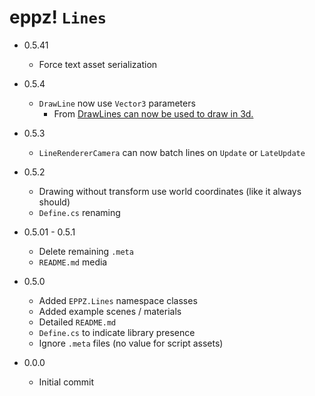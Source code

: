 # eppz! `Lines`

* 0.5.41

	+ Force text asset serialization

* 0.5.4

	+ `DrawLine` now use `Vector3` parameters
		+ From [DrawLines can now be used to draw in 3d.](https://github.com/eppz/Unity.Library.eppz.Lines/pull/2)

* 0.5.3

	+ `LineRendererCamera` can now batch lines on `Update` or `LateUpdate`

* 0.5.2

	+ Drawing without transform use world coordinates (like it always should)
	+ `Define.cs` renaming

* 0.5.01 - 0.5.1

	+ Delete remaining `.meta`
	+ `README.md` media

* 0.5.0

	+ Added `EPPZ.Lines` namespace classes
	+ Added example scenes / materials
	+ Detailed `README.md`
	+ `Define.cs` to indicate library presence
	+ Ignore `.meta` files (no value for script assets)

* 0.0.0

	+ Initial commit
